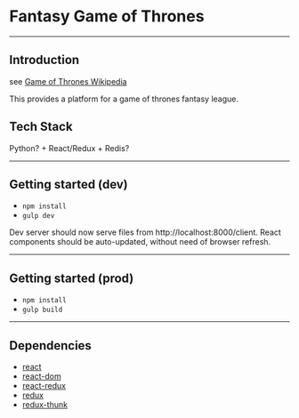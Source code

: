 # Fantasy Game of Thrones

----
## Introduction
see [Game of Thrones Wikipedia](https://en.wikipedia.org/wiki/Game_of_Thrones)

This provides a platform for a game of thrones fantasy league.

## Tech Stack

Python? + React/Redux + Redis?

----
## Getting started (dev)
* `npm install`
* `gulp dev`

Dev server should now serve files from http://localhost:8000/client. React components should be auto-updated, without need of browser refresh. 

----
## Getting started (prod)
* `npm install`
* `gulp build`

----
## Dependencies
* [react](https://github.com/facebook/react)
* [react-dom](https://www.npmjs.com/package/react-dom)
* [react-redux](https://github.com/rackt/react-redux)
* [redux](https://github.com/rackt/redux)
* [redux-thunk](https://github.com/gaearon/redux-thunk)